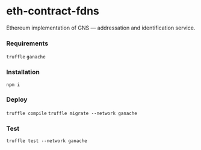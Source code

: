 # eth-contract-fdns
Ethereum implementation of GNS — addressation and identification service.

### Requirements
`truffle`
`ganache`

### Installation
`npm i`

### Deploy
`truffle compile`
`truffle migrate --network ganache`

### Test
`truffle test --network ganache`
